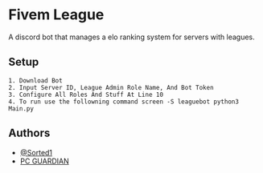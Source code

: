 # Fivem League
A discord bot that manages a elo ranking system for servers with leagues.
## Setup
    1. Download Bot
    2. Input Server ID, League Admin Role Name, And Bot Token
    3. Configure All Roles And Stuff At Line 10
    4. To run use the followning command screen -S leaguebot python3 Main.py
## Authors

- [@Sorted1](https://www.github.com/sorted1)
- [PC GUARDIAN](https://pguardian.xyz)

